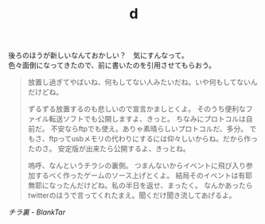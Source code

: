 ﻿---
title: d
pubtime: 2012-12-06T15:45:00+09:00
tags: [テスト記事]
---

後ろのほうが新しいなんておかしい？　気にすんなって。  
色々面倒になってきたので、前に書いたのを引用させてもらおう。

> 放置し過ぎてやばいね、何もしてない人みたいだね。いや何もしてないんだけどね。
>
> ずるずる放置するのも悲しいので宣言かましとくよ。
> そのうち便利なファイル転送ソフトでも公開しますよ、きっと。
> ちなみにプロトコルは自前だ。
> 不安ならftpでも使え。ありゃ素晴らしいプロトコルだ、多分。
> でもさ、ftpってusbメモリの代わりにするには仰々しいからね。だから作ったのさ。
> 安定版が出来たら公開するよ、きっとね。
>
> 嗚呼、なんというチラシの裏側。
> つまんないからイベントに飛び入り参加するべく作ったゲームのソース上げとくよ。
> 結局そのイベントは有耶無耶になったんだけどね。私の半日を返せ、まったく。
> なんかあったらtwitterのほうで言ってくれたまえ。聞くだけ聞き流してあげるよ。

<cite>チラ裏 - BlankTar</cite>
